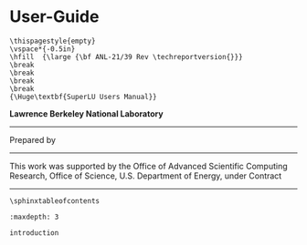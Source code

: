 # User-Guide

```{raw} latex
\thispagestyle{empty}
\vspace*{-0.5in}
\hfill  {\large {\bf ANL-21/39 Rev \techreportversion{}}}
\break
\break
\break
\break
{\Huge\textbf{SuperLU Users Manual}}
```

**Lawrence Berkeley National Laboratory**

______________________________________________________________________

Prepared by
______________________________________________________________________

This work was supported by the Office of Advanced Scientific Computing Research,
Office of Science, U.S. Department of Energy, under Contract 

______________________________________________________________________

```{raw} latex
\sphinxtableofcontents
```

```{toctree}
:maxdepth: 3

introduction
```
